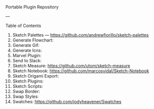 Portable Plugin Repository

—

Table of Contents

1. Sketch Palettes — https://github.com/andrewfiorillo/sketch-palettes
2. Generate Flowchart:
3. Generate Gif:
4. Generate Icns:
5. Marvel Plugin:
6. Send to Slack:
7. Sketch Measure: https://github.com/utom/sketch-measure
8. Sketch Notebook: https://github.com/marcosvidal/Sketch-Notebook
9. Sketch Origami Export:
10. Sketch Plugins:
11. Sketch Scripts:
12. Swap Border:
13. Swap Styles:
14. Swatches: https://github.com/jodyheavener/Swatches
